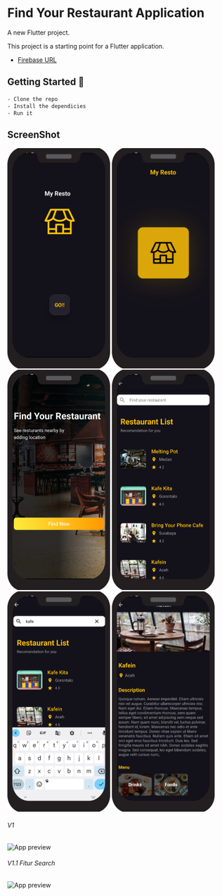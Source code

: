 # Find Your Restaurant Application

A new Flutter project.

This project is a starting point for a Flutter application.

- [Firebase URL](https://revaldo-356ae-default-rtdb.asia-southeast1.firebasedatabase.app/.json)

## Getting Started 🚀

```shell
- Clone the repo
- Install the dependicies
- Run it
```

## ScreenShot

<img src="doc/img/one.png" height="500em" />&nbsp;<img src="doc/img/two.png" height="500em" />&nbsp;<img src="doc/img/three.png" height="500em" />&nbsp;<img src="doc/img/four.png" height="500em" />&nbsp;<img src="doc/img/five.png" height="500em" />&nbsp;<img src="doc/img/six.png" height="500em" />

###### V1
![App preview](doc/gif1.gif)

###### V1.1 Fitur Search
![App preview](doc/gif2.gif)

